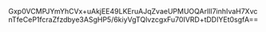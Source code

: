 Gxp0VCMPJYmYhCVx+uAkjEE49LKEruAJqZvaeUPMUOQArlIl7inhIvaH7XvcnTfeCeP1fcraZfzdbye3ASgHP5/6kiyVgTQlvzcgxFu70IVRD+tDDIYEt0sgfA==
